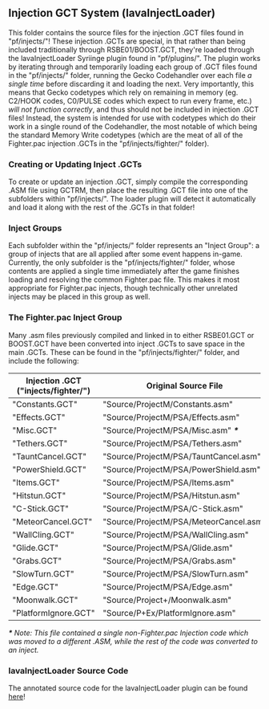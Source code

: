 ## Injection GCT System (lavaInjectLoader)
This folder contains the source files for the injection .GCT files found in "pf/injects/"!
These injection .GCTs are special, in that rather than being included traditionally through RSBE01/BOOST.GCT, they're loaded through the lavaInjectLoader Syriinge plugin found in "pf/plugins/". The plugin works by iterating through and temporarily loading each group of .GCT files found in the "pf/injects/" folder, running the Gecko Codehandler over each file *a single time* before discarding it and loading the next. Very importantly, this means that Gecko codetypes which rely on remaining in memory (eg. C2/HOOK codes, C0/PULSE codes which expect to run every frame, etc.) *will not function correctly*, and thus should not be included in injection .GCT files! Instead, the system is intended for use with codetypes which do their work in a single round of the Codehandler, the most notable of which being the standard Memory Write codetypes (which are the meat of all of the Fighter.pac injection .GCTs in the "pf/injects/fighter/" folder). 

### Creating or Updating Inject .GCTs
To create or update an injection .GCT, simply compile the corresponding .ASM file using GCTRM, then place the resulting .GCT file into one of the subfolders within "pf/injects/". The loader plugin will detect it automatically and load it along with the rest of the .GCTs in that folder!

### Inject Groups
Each subfolder within the "pf/injects/" folder represents an "Inject Group": a group of injects that are all applied after some event happens in-game. Currently, the only subfolder is the "pf/injects/fighter/" folder, whose contents are applied a single time immediately after the game finishes loading and resolving the common Fighter.pac file. This makes it most appropriate for Fighter.pac injects, though technically other unrelated injects may be placed in this group as well. 

### The Fighter.pac Inject Group
Many .asm files previously compiled and linked in to either RSBE01.GCT or BOOST.GCT have been converted into inject .GCTs to save space in the main .GCTs. These can be found in the "pf/injects/fighter/" folder, and include the following:

| Injection .GCT ("injects/fighter/") | Original Source File                     |
|-------------------------------------|------------------------------------------|
| "Constants.GCT"                     | "Source/ProjectM/Constants.asm"          |
| "Effects.GCT"                       | "Source/ProjectM/PSA/Effects.asm"        |
| "Misc.GCT"                          | "Source/ProjectM/PSA/Misc.asm" ***\****  |
| "Tethers.GCT"                       | "Source/ProjectM/PSA/Tethers.asm"        |
| "TauntCancel.GCT"                   | "Source/ProjectM/PSA/TauntCancel.asm"    |
| "PowerShield.GCT"                   | "Source/ProjectM/PSA/PowerShield.asm"    |
| "Items.GCT"                         | "Source/ProjectM/PSA/Items.asm"          |
| "Hitstun.GCT"                       | "Source/ProjectM/PSA/Hitstun.asm"        |
| "C-Stick.GCT"                       | "Source/ProjectM/PSA/C-Stick.asm"        |
| "MeteorCancel.GCT"                  | "Source/ProjectM/PSA/MeteorCancel.asm"   |
| "WallCling.GCT"                     | "Source/ProjectM/PSA/WallCling.asm"      |
| "Glide.GCT"                         | "Source/ProjectM/PSA/Glide.asm"          |
| "Grabs.GCT"                         | "Source/ProjectM/PSA/Grabs.asm"          |
| "SlowTurn.GCT"                      | "Source/ProjectM/PSA/SlowTurn.asm"       |
| "Edge.GCT"                          | "Source/ProjectM/PSA/Edge.asm"           |
| "Moonwalk.GCT"                      | "Source/Project+/Moonwalk.asm"           |
| "PlatformIgnore.GCT"                | "Source/P+Ex/PlatformIgnore.asm"         |

***\**** *Note: This file contained a single non-Fighter.pac Injection code which was moved to a different .ASM, while the rest of the code was converted to an inject.*

### lavaInjectLoader Source Code
The annotated source code for the lavaInjectLoader plugin can be found [here](https://github.com/QuickLava/lavaSyriingePlugins/tree/main/lavaInjectLoader)!
